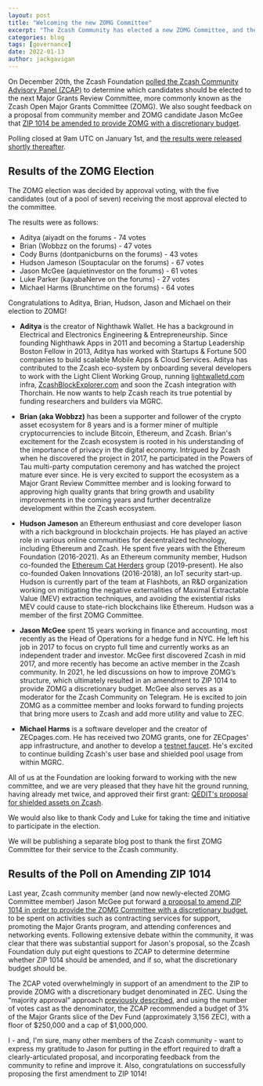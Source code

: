 ```yaml
---
layout: post
title: "Welcoming the new ZOMG Committee"
excerpt: "The Zcash Community has elected a new ZOMG Committee, and they’ve already approved their first grant!"
categories: blog
tags: [governance]
date: 2022-01-13
author: jackgavigan
---
```



On December 20th, the Zcash Foundation [polled the Zcash Community Advisory Panel (ZCAP)](https://www.zfnd.org/blog/zomg-elections/) to determine which candidates should be elected to the next Major Grants Review Committee, more commonly known as the Zcash Open Major Grants Committee (ZOMG). We also sought feedback on a proposal from community member and ZOMG candidate Jason McGee that [ZIP 1014 be amended to provide ZOMG with a discretionary budget](https://forum.zcashcommunity.com/t/zip-1014-1-proposed-amendment-to-the-mg-slice-major-grants-section/40578). 

Polling closed at 9am UTC on January 1st, and [the results were released shortly thereafter](https://vote.heliosvoting.org/helios/elections/2d0787fc-61de-11ec-8619-8ee85a8a1b8a/view). 

## Results of the ZOMG Election 

The ZOMG election was decided by approval voting, with the five candidates (out of a pool of seven) receiving the most approval elected to the committee. 

The results were as follows: 
- Aditya (aiyadt on the forums  -  74 votes
- Brian (Wobbzz on the forums) - 47 votes
- Cody Burns (dontpanicburns on the forums) - 43 votes
- Hudson Jameson (Souptacular on the forums) - 67 votes
- Jason McGee (aquietinvestor on the forums) - 61 votes
- Luke Parker (kayabaNerve on the forums) - 27 votes
- Michael Harms (Brunchtime on the forums) - 64 votes

Congratulations to Aditya, Brian, Hudson, Jason and Michael on their election to ZOMG! 
 
- **Aditya** is the creator of Nighthawk Wallet. He has a background in Electrical and Electronics Engineering & Entrepreneurship. Since founding Nighthawk Apps in 2011 and becoming a Startup Leadership Boston Fellow in 2013, Aditya has worked with Startups & Fortune 500 companies to build scalable Mobile Apps & Cloud Services. Aditya has contributed to the Zcash eco-system by onboarding several developers to work with the Light Client Working Group, running [lightwalletd.com](http://lightwalletd.com/) infra, [ZcashBlockExplorer.com](http://zcashblockexplorer.com/) and soon the Zcash integration with Thorchain. He now wants to help Zcash reach its true potential by funding researchers and builders via MGRC.
 
- **Brian (aka Wobbzz)** has been a supporter and follower of the crypto asset ecosystem for 8 years and is a former miner of multiple cryptocurrencies to include Bitcoin, Ethereum, and Zcash. Brian's excitement for the Zcash ecosystem is rooted in his understanding of the importance of privacy in the digital economy. Intrigued by Zcash when he discovered the project in 2017, he participated in the Powers of Tau multi-party computation ceremony and has watched the project mature ever since. He is very excited to support the ecosystem as a Major Grant Review Committee member and is looking forward to approving high quality grants that bring growth and usability improvements in the coming years and further decentralize development within the Zcash ecosystem.

- **Hudson Jameson** an Ethereum enthusiast and core developer liason with a rich background in blockchain projects. He has played an active role in various online communities for decentralized technology, including Ethereum and Zcash. He spent five years with the Ethereum Foundation (2016-2021). As an Ethereum community member, Hudson co-founded the [Ethereum Cat Herders](https://github.com/ethereum-cat-herders/PM#readme) group (2019-present). He also co-founded Oaken Innovations (2016-2018), an IoT security start-up. Hudson is currently part of the team at Flashbots, an R&D organization working on mitigating the negative externalities of Maximal Extractable Value (MEV) extraction techniques, and avoiding the existential risks MEV could cause to state-rich blockchains like Ethereum. Hudson was a member of the first ZOMG Committee. 

- **Jason McGee** spent 15 years working in finance and accounting, most recently as the Head of Operations for a hedge fund in NYC.  He left his job in 2017 to focus on crypto full time and currently works as an independent trader and investor.  McGee first discovered Zcash in mid 2017, and more recently has become an active member in the Zcash community. In 2021, he led discussions on how to improve ZOMG’s structure, which ultimately resulted in an amendment to ZIP 1014 to provide ZOMG a discretionary budget.  McGee also serves as a moderator for the Zcash Community on Telegram.  He is excited to join ZOMG as a committee member and looks forward to funding projects that bring more users to Zcash and add more utility and value to ZEC.   

- **Michael Harms** is a software developer and the creator of ZECpages.com. He has received two ZOMG grants, one for ZECpages' app infrastructure, and another to develop a [testnet faucet](faucet.zecpages.com). He's excited to continue building Zcash's user base and shielded pool usage from within MGRC.

All of us at the Foundation are looking forward to working with the new committee, and we are very pleased that they have hit the ground running, having already met twice, and approved their first grant: [QEDIT's proposal for shielded assets on Zcash](https://www.zfnd.org/blog/improving-support-for-zomg/). 

We would also like to thank Cody and Luke for taking the time and initiative to participate in the election. 

We will be publishing a separate blog post to thank the first ZOMG Committee for their service to the Zcash community. 

## Results of the Poll on Amending ZIP 1014

Last year, Zcash community member (and now newly-elected ZOMG Committee member) Jason McGee put forward [a proposal to amend ZIP 1014 in order to provide the ZOMG Committee with a discretionary budget](https://forum.zcashcommunity.com/t/zip-1014-1-proposed-amendment-to-the-mg-slice-major-grants-section/40578), to be spent on activities such as contracting services for support, promoting the Major Grants program, and attending conferences and networking events. Following extensive debate within the community, it was clear that there was substantial support for Jason's proposal, so the Zcash Foundation duly put eight questions to ZCAP to determine determine whether ZIP 1014 should be amended, and if so, what the discretionary budget should be.  

The ZCAP voted overwhelmingly in support of an amendment to the ZIP to provide ZOMG with a discretionary budget denominated in ZEC. Using the “majority approval” approach [previously described](https://www.zfnd.org/blog/zomg-elections/#a-proposal-to-amend-zip-1014-to-provide-the-zomg-committee-with-a-discretionary-budget), and using the number of votes cast as the denominator, the ZCAP recommended a budget of 3% of the Major Grants slice of the Dev Fund (approximately 3,156 ZEC), with a floor of $250,000 and a cap of $1,000,000.

I - and, I'm sure, many other members of the Zcash community - want to express my gratitude to Jason for putting in the effort required to draft a clearly-articulated proposal, and incorporating feedback from the community to refine and improve it. Also, congratulations on successfully proposing the first amendment to ZIP 1014! 
